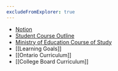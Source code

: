 ```yaml
---
excludeFromExplorer: true
---
```

- [Notion](https://notion.so)
- [Student Course Outline](https://bit.ly/lcscs23-g11-sco)
- [Ministry of Education Course of Study](https://bit.ly/lcscs23-g11-mco)
- [[Learning Goals]]
- [[Ontario Curriculum]]
- [[College Board Curriculum]]
